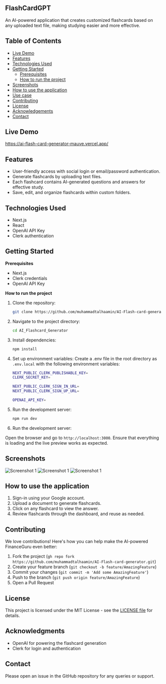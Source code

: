 ## FlashCardGPT

An AI-powered application that creates customized flashcards based on any uploaded text file, making studying easier and more effective.

## Table of Contents

- [Live Demo](#live-demo)
- [Features](#features)
- [Technologies Used](#technologies-used)
- [Getting Started](#getting-started)
  - [Prerequisites](#prerequisites)
  - [How to run the project](#how-to-run-the-project)
- [Screenshots](#screenshots)
- [How to use the application](#how-to-use-the-application)
- [Use case](#use-case)
- [Contributing](#contributing)
- [License](#license)
- [Acknowledgements](#acknowledgements)
- [Contact](#contact)

## Live Demo

https://ai-flash-card-generator-mauve.vercel.app/

## Features
- User-friendly access with social login or email/password authentication.
- Generate flashcards by uploading text files.
- Each flashcard contains AI-generated questions and answers for effective study.
- Save, edit, and organize flashcards within custom folders.

## Technologies Used
- Next.js
- React
- OpenAI API Key
- Clerk authentication


## Getting Started


**Prerequisites**

- Next.js
- Clerk credentials
- OpenAI API Key

**How to run the project**

1. Clone the repository:
    ```bash
    git clone https://github.com/muhammadtalhaamin/AI-Flash-card-generator.git
    ```

2. Navigate to the project directory:
    ```bash
    cd AI_Flashcard_Generator
    ```

3. Install dependencies:
    ```bash
    npm install
    ```

4. Set up environment variables:
   Create a .env file in the root directory as `.env.local` with the following environment variables:

    ```bash
    NEXT_PUBLIC_CLERK_PUBLISHABLE_KEY=
    CLERK_SECRET_KEY=

    NEXT_PUBLIC_CLERK_SIGN_IN_URL=
    NEXT_PUBLIC_CLERK_SIGN_UP_URL=

    OPENAI_API_KEY=
    ```
   
5. Run the development server:
    ```bash
    npm run dev
    ```

6. Run the development server:

Open the browser and go to `http://localhost:3000`. Ensure that everything is loading and the live preview works as expected.

## Screenshots

![Screenshot 1](public/ssc1.png)
![Screenshot 1](public/ssc2.png)
![Screenshot 1](public/ssc3.png)


## How to use the application

1. Sign-in using your Google account.
2. Upload a document to generate flashcards.
3. Click on any flashcard to view the answer.
4. Review flashcards through the dashboard, and reuse as needed.


## Contributing

We love contributions! Here's how you can help make the AI-powered FinanceGuru even better:

1. Fork the project (`gh repo fork https://github.com/muhammadtalhaamin/AI-Flash-card-generator.git`)
2. Create your feature branch (`git checkout -b feature/AmazingFeature`)
3. Commit your changes (`git commit -m 'Add some AmazingFeature'`)
4. Push to the branch (`git push origin feature/AmazingFeature`)
5. Open a Pull Request

## License
This project is licensed under the MIT License - see the [LICENSE file](./LICENSE) for details.


## Acknowledgments

- OpenAI for powering the flashcard generation
- Clerk for login and authentication

## Contact

Please open an issue in the GitHub repository for any queries or support.
